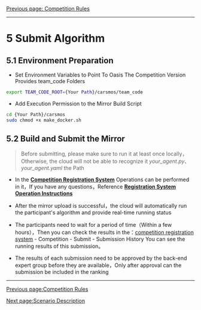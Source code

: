 [Previous page: Competition Rules](rules-en.md)

***
# 5 Submit Algorithm

## 5.1 Environment Preparation
- Set Environment Variables to Point To Oasis The Competition Version Provides team_code Folders
```bash
export TEAM_CODE_ROOT={Your Path}/carsmos/team_code
```
- Add Execution Permission to the Mirror Build Script
```bash
cd {Your Path}/carsmos
sudo chmod +x make_docker.sh
```

## 5.2 Build and Submit the Mirror

> Before submitting, please make sure to run it at least once locally，Otherwise, the cloud will not be able to recognize it *your_agent.py*、*your_agent.yaml* the Path

- In the [**Competition Registration System**](https://race.carsmos.cn/) Operations can be performed in it，If you have any questions，Reference [**Registration System Operation Instructions**](baoming.md#_82-提交流程)

<!-- - After building the mirror，**we recommend testing it locally first**，Once you have confirmed that it is working correctly, you can submit it to the cloud，The reference command to start the mirror is as follows：

```bash
docker run --gpus all --runtime=nvidia --net=host -it --shm-size=2g --memory=10g --name dora-oasis-container carsmos_dora:0.1 /bin/bash
​``` -->

- After the mirror upload is successful，the cloud will automatically run the participant's algorithm and provide real-time running status

- The participants need to wait for a period of time（Within a few hours），Then you can check the results in the：[competition registration system](https://race.carsmos.cn/) - Competition - Submit - Submission History You can see the running results of this submission。

- The results of each submission need to be approved by the back-end expert group before they are available，Only after approval can the submission be included in the ranking

***

[Previous page:Competition Rules](rules-en.md)

[Next page:Scenario Description](scenarios-en.md)
```